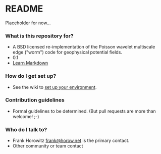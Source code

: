 # README #

Placeholder for now...

### What is this repository for? ###

* A BSD licensed re-implementation of the Poisson wavelet multiscale edge ("worm") code for geophysical potential fields.
* 0.1
* [Learn Markdown](https://bitbucket.org/tutorials/markdowndemo)

### How do I get set up? ###

* See the wiki to [set up your environment](https://bitbucket.org/fghorow/bsdwormer/wiki/Software%20Dependencies).

### Contribution guidelines ###

* Formal guidelines to be determined. (But pull requests are more than welcome! ;-) 

### Who do I talk to? ###

* Frank Horowitz <frank@horow.net> is the primary contact.
* Other community or team contact